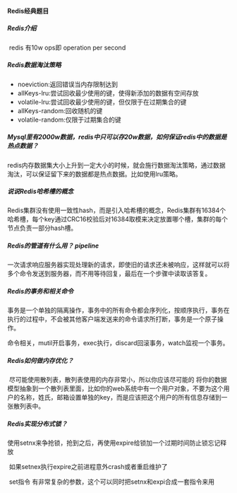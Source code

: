 #### Redis经典题目

##### Redis介绍

​	redis 有10w ops即 operation per second

##### Redis数据淘汰策略

- noeviction:返回错误当内存限制达到
- allKeys-lru:尝试回收最少使用的键，使得新添加的数据有空间存放
- volatile-lru:尝试回收最少使用的键，但仅限于在过期集合的键
- allKeys-random:回收随机的键
- volatile-random:仅限于过期集合的键

##### Mysql里有2000w数据，redis中只可以存20w数据，如何保证redis中的数据是热点数据？

​		redis内存数据集大小上升到一定大小的时候，就会施行数据淘汰策略，通过数据淘汰，可以保证留下来的数据都是热点数据。比如使用lru策略。

##### 说说Redis哈希槽的概念

​		Redis集群没有使用一致性hash，而是引入哈希槽的概念，Redis集群有16384个哈希槽，每个key通过CRC16校验后对16384取模来决定放置哪个槽，集群的每个节点负责一部分hash槽。

##### Redis的管道有什么用？ pipeline

​		一次请求响应服务器实现处理新的请求，即使旧的请求还未被响应，这样就可以将多个命令发送到服务器，而不用等待回复，最后在一个步骤中读取该答复。

##### Redis的事务和相关命令

​		事务是一个单独的隔离操作，事务中的所有命令都会序列化，按顺序执行，事务在执行的过程中，不会被其他客户端发送来的命令请求所打断，事务是一个原子操作。

​		命令相关，mutil开启事务，exec执行，discard回滚事务，watch监视一个事务。

##### Redis如何做内存优化？

​		尽可能使用散列表，散列表使用的内存非常小，所以你应该尽可能的 将你的数据模型抽象到一个散列表里面，比如你的web系统中有一个用户对象，不要为这个用户的名称，姓氏，邮箱设置单独的key，而是应该把这个用户的所有信息存储到一张散列表中。

##### Redis实现分布式锁？

​		使用setnx来争抢锁，抢到之后，再使用expire给锁加一个过期时间防止锁忘记释放

​		如果setnex执行expire之前进程意外crash或者重启维护了

​		set指令 有非常复杂的参数，这个可以同时把setnx和expi合成一套指令来用





